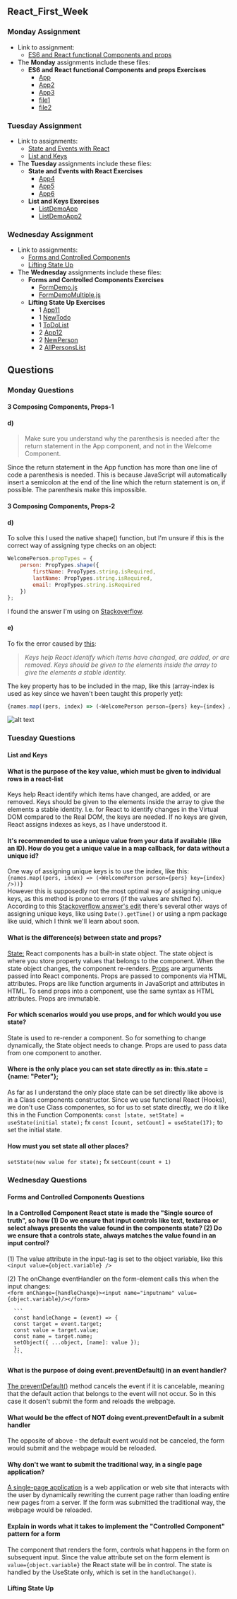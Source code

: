 ## React_First_Week

### Monday Assignment
* Link to assignment: 
  * [ES6 and React functional Components and props](https://docs.google.com/document/d/17iG0I2cpgdfmOIW9J-L8kNaO47DILFIzEc9Yi8yW6-o/edit#heading=h.dl1lz6dyu26o)	
* The **Monday** assignments include these files:  
  * __ES6 and React functional Components and props Exercises__
    * [App](https://github.com/Castau/React_First_Week/blob/master/react_exercises/src/App.js)
    * [App2](https://github.com/Castau/React_First_Week/blob/master/react_exercises/src/App2.js)
    * [App3](https://github.com/Castau/React_First_Week/blob/master/react_exercises/src/App3.js)
    * [file1](https://github.com/Castau/React_First_Week/blob/master/react_exercises/src/file1.js)
    * [file2](https://github.com/Castau/React_First_Week/blob/master/react_exercises/src/file2.js)  
      
        
### Tuesday Assignment
* Link to assignments: 
  * [State and Events with React](https://docs.google.com/document/d/1rE6hdpT_NPC_Hbxlo0nRYJwde_fQDGOiSjauKGYWcdU/edit#heading=h.3z15ouauaojt)	
  * [List and Keys](https://docs.google.com/document/d/1VlfZly4e6ZnCWJrv1LYhSDQMnBZn3NsyH7VQNLxCOME/edit#heading=h.hnvt8uwl2yk7)	
* The **Tuesday** assignments include these files:  
  * __State and Events with React Exercises__
    * [App4](https://github.com/Castau/React_First_Week/blob/master/react_exercises/src/App4.js)
    * [App5](https://github.com/Castau/React_First_Week/blob/master/react_exercises/src/App5.js)
    * [App6](https://github.com/Castau/React_First_Week/blob/master/react_exercises/src/App6.js)
  * __List and Keys Exercises__
    * [ListDemoApp](https://github.com/Castau/React_First_Week/blob/master/react_exercises/src/ListDemoApp.js)
    * [ListDemoApp2](https://github.com/Castau/React_First_Week/blob/master/react_exercises/src/ListDemoApp2.js)    
  
    
### Wednesday Assignment
* Link to assignments: 
  * [Forms and Controlled Components](https://docs.google.com/document/d/1rEaU8ObqoxHF3vt_fIsTfEb3yLRnVF8fCWobJJ9c2wo/edit#heading=h.hnvt8uwl2yk7)	
  * [Lifting State Up](https://docs.google.com/document/d/1NTzbbMP2gWJoE2lDhD8tqGYNzQB1qSRqxb4PAtajWpI/edit#heading=h.qe8anagqaw9l)	
* The **Wednesday** assignments include these files:  
  * __Forms and Controlled Components Exercises__
    * [FormDemo.js](https://github.com/Castau/React_First_Week/blob/master/react_exercises/src/FormDemo.js)
    * [FormDemoMultiple.js](https://github.com/Castau/React_First_Week/blob/master/react_exercises/src/FormDemoMultiple.js)
  * __Lifting State Up Exercises__
    * 1 [App11](https://github.com/Castau/React_First_Week/blob/master/react_exercises/src/App11.js)
    * 1 [NewTodo](https://github.com/Castau/React_First_Week/blob/master/react_exercises/src/NewTodo.js)
    * 1 [ToDoList](https://github.com/Castau/React_First_Week/blob/master/react_exercises/src/TodoList.js)
    * 2 [App12](https://github.com/Castau/React_First_Week/blob/master/react_exercises/src/App12.js)
    * 2 [NewPerson](https://github.com/Castau/React_First_Week/blob/master/react_exercises/src/NewPerson.js)
    * 2 [AllPersonsList](https://github.com/Castau/React_First_Week/blob/master/react_exercises/src/AllPersonsList.js)



## Questions
### Monday Questions
#### 3 Composing Components, Props-1
#### d) 
>Make sure you understand why the parenthesis is needed after the return statement in the App component, and not in the Welcome Component.

Since the return statement in the App function has more than one line of code a parenthesis is needed. This is because JavaScript will automatically insert a semicolon at the end of the line which the return statement is on, if possible. The parenthesis make this impossible.    
  
#### 3 Composing Components, Props-2
#### d)
To solve this I used the native shape() function, but I'm unsure if this is the correct way of assigning type checks on an object:
```javascript
WelcomePerson.propTypes = {
    person: PropTypes.shape({
        firstName: PropTypes.string.isRequired,
        lastName: PropTypes.string.isRequired,
        email: PropTypes.string.isRequired
    })
};
```
I found the answer I'm using on [Stackoverflow](https://stackoverflow.com/questions/26923042/how-do-you-validate-the-proptypes-of-a-nested-object-in-reactjs?fbclid=IwAR3HoicJ-XIXdmpQqqIfqfYqwO9GYwhHJ4ULUGzsVNnwn_odf185snZ9nBo).
  
#### e) 
To fix the error caused by [this](https://reactjs.org/docs/lists-and-keys.html#keys):
>*Keys help React identify which items have changed, are added, or are removed. Keys should be given to the elements inside the array to give the elements a stable identity.*

The key property has to be included in the map, like this (array-index is used as key since we haven't been taught this properly yet): 
```javascript
{names.map((pers, index) => (<WelcomePerson person={pers} key={index} />))}
```

![alt text](https://i.imgur.com/I3e5l0Y.png)


### Tuesday Questions
#### List and Keys

#### What is the purpose of the key value, which must be given to individual rows in a react-list
Keys help React identify which items have changed, are added, or are removed. Keys should be given to the elements inside the array to give the elements a stable identity. I.e. for React to identify changes in the Virtual DOM compared to the Real DOM, the keys are needed. If no keys are given, React assigns indexes as keys, as I have understood it.   

#### It's recommended to use a unique value from your data if available (like an ID). How do you get a unique value in a map callback, for data without a unique id?
One way of assigning unique keys is to use the index, like this:      
      ```{names.map((pers, index) => (<WelcomePerson person={pers} key={index} />))}```  
However this is supposedly not the most optimal way of assigning unique keys, as this method is prone to errors (if the values are shifted fx). According to this [Stackoverflow answer's edit](https://stackoverflow.com/a/39549510) there's several other ways of assigning unique keys, like using `Date().getTime()` or using a npm package like uuid, which I think we'll learn about soon.  

#### What is the difference(s) between state and props?
[State:](https://www.w3schools.com/react/react_state.asp) React components has a built-in state object. The state object is where you store property values that belongs to the component. When the state object changes, the component re-renders. [Props](https://www.w3schools.com/react/react_props.asp) are arguments passed into React components. Props are passed to components via HTML attributes. Props are like function arguments in JavaScript and attributes in HTML. To send props into a component, use the same syntax as HTML attributes. Props are immutable.  

#### For which scenarios would you use props, and for which would you use state?
State is used to re-render a component. So for something to change dynamically, the State object needs to change. Props are used to pass data from one component to another.  

#### Where is the only place you can set state directly as in:  this.state = {name: "Peter"};
As far as I understand the only place state can be set directly like above is in a Class components constructor. Since we use functional React (Hooks), we don't use Class componentes, so for us to set state directly, we do it like this in the Function Components: `const [state, setState] = useState(initial state);` fx `const [count, setCount] = useState(17);` to set the initial state.  

#### How must you set state all other places?
 `setState(new value for state);` fx `setCount(count + 1)`
      
### Wednesday Questions
#### Forms and Controlled Components Questions

#### In a Controlled Component React state is made the "Single source of truth", so how (1) Do we ensure that input controls like text, textarea or select always presents the value found in the components state? (2) Do we ensure that a controls state, always matches the value found in an input control?  
  
(1) The value attribute in the input-tag is set to the object variable, like this  
      ` <input value={object.variable} /> `  
        
(2) The onChange eventHandler on the form-element calls this when the input changes:  
      ` <form onChange={handleChange}><input name="inputname" value={object.variable}/></form> ` 
      
      ```
      const handleChange = (event) => {  
      const target = event.target;  
      const value = target.value;  
      const name = target.name;  
      setObject({ ...object, [name]: value }); 
      }; 
      ```
      
####  What is the purpose of doing event.preventDefault() in an event handler?
[The preventDefault()](https://www.w3schools.com/jsref/event_preventdefault.asp) method cancels the event if it is cancelable, meaning that the default action that belongs to the event will not occur. So in this case it dosen't submit the form and reloads the webpage.  

####  What would be the effect of NOT doing event.preventDefault in a submit handler
The opposite of above - the default event would not be canceled, the form would submit and the webpage would be reloaded.  

#### Why don't we want to submit the traditional way, in a single page application?
[A single-page application](https://en.wikipedia.org/wiki/Single-page_application) is a web application or web site that interacts with the user by dynamically rewriting the current page rather than loading entire new pages from a server. If the form was submitted the traditional way, the webpage would be reloaded.  

#### Explain in words what it takes to implement the "Controlled Component" pattern for a form
The component that renders the form, controls what happens in the form on subsequent input. Since the value attribute set on the form element is `value={object.variable}` the React state will be in control. The state is handled by the UseState only, which is set in the `handleChange()`.  
  

#### Lifting State Up 
